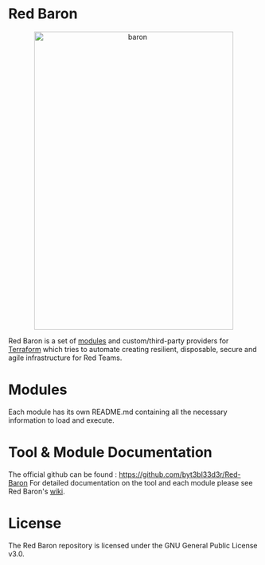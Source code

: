 # Red Baron

<p align="center">
  <img src="https://orig00.deviantart.net/5aae/f/2016/085/0/5/bloody_baron_by_synestesi_art-d9wjp94.jpg" width="400" height="600" alt="baron"/>
</p>


Red Baron is a set of [modules](https://www.terraform.io/docs/modules/index.html) and custom/third-party providers for [Terraform](https://www.terraform.io/) which tries to automate creating resilient, disposable, secure and agile infrastructure for Red Teams.

# Modules
Each module has its own README.md containing all the necessary information to load and execute.

# Tool & Module Documentation
The official github can be found : https://github.com/byt3bl33d3r/Red-Baron
For detailed documentation on the tool and each module please see Red Baron's [wiki](https://github.com/coalfire/pentest-red-baron/wiki).

# License

The Red Baron repository is licensed under the GNU General Public License v3.0.
